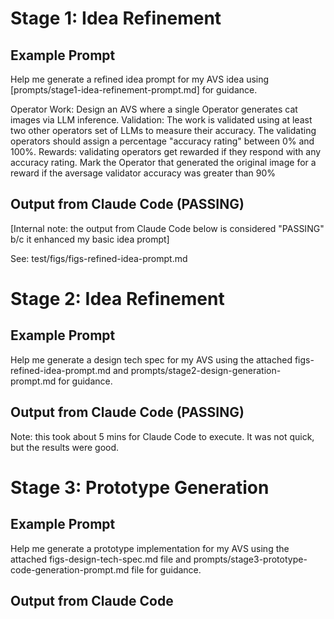 
# Stage 1: Idea Refinement

## Example Prompt


Help me generate a refined idea prompt for my AVS idea using [prompts/stage1-idea-refinement-prompt.md] for guidance. 

Operator Work: Design an AVS where a single Operator generates cat images via LLM inference.
Validation: The work is validated using at least two other operators set of LLMs to measure their accuracy. The validating operators should assign a percentage "accuracy rating" between 0% and 100%.
Rewards: validating operators get rewarded if they respond with any accuracy rating. Mark the Operator that generated the original image for a reward if the aversage validator accuracy was greater than 90%


## Output from Claude Code (PASSING)
[Internal note: the output from Claude Code below is considered "PASSING" b/c it enhanced my basic idea prompt]

See: test/figs/figs-refined-idea-prompt.md


# Stage 2: Idea Refinement

## Example Prompt

Help me generate a design tech spec for my AVS using the attached figs-refined-idea-prompt.md and prompts/stage2-design-generation-prompt.md for guidance. 

## Output from Claude Code (PASSING)

Note: this took about 5 mins for Claude Code to execute. It was not quick, but the results were good.


# Stage 3: Prototype Generation


## Example Prompt

Help me generate a prototype implementation for my AVS using the attached figs-design-tech-spec.md file and prompts/stage3-prototype-code-generation-prompt.md file for guidance. 


## Output from Claude Code